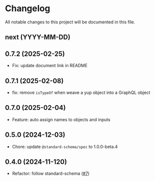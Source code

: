 # Changelog

All notable changes to this project will be documented in this file.

## next (YYYY-MM-DD)

## 0.7.2 (2025-02-25)

* Fix: update document link in README

## 0.7.1 (2025-02-08)

* fix: remove `isTypeOf` when weave a yup object into a GraphQL object

## 0.7.0 (2025-02-04)

* Feature: auto assign names to objects and inputs

## 0.5.0 (2024-12-03)

* Chore: update `@standard-schema/spec` to 1.0.0-beta.4

## 0.4.0 (2024-11-120)

* Refactor: follow standard-schema ([#7](https://github.com/modevol-com/gqloom/pull/7))
